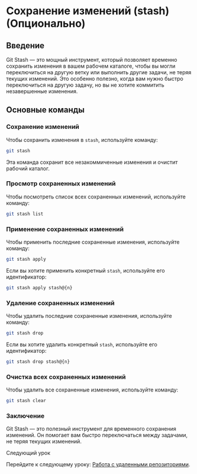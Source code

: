 # Сохранение изменений (stash) (Опционально)

## Введение

Git Stash — это мощный инструмент, который позволяет временно сохранить изменения в вашем рабочем каталоге, чтобы вы могли переключиться на другую ветку или выполнить другие задачи, не теряя текущих изменений. Это особенно полезно, когда вам нужно быстро переключиться на другую задачу, но вы не хотите коммитить незавершенные изменения.

## Основные команды

### Сохранение изменений

Чтобы сохранить изменения в `stash`, используйте команду:

```sh
git stash
```
Эта команда сохранит все незакоммиченные изменения и очистит рабочий каталог.

### Просмотр сохраненных изменений

Чтобы посмотреть список всех сохраненных изменений, используйте команду:

```sh
git stash list
```
### Применение сохраненных изменений

Чтобы применить последние сохраненные изменения, используйте команду:

```sh
git stash apply
```
Если вы хотите применить конкретный `stash`, используйте его идентификатор:

```sh
git stash apply stash@{n}
```
### Удаление сохраненных изменений

Чтобы удалить последние сохраненные изменения, используйте команду:

```sh
git stash drop
```
Если вы хотите удалить конкретный `stash`, используйте его идентификатор:

```sh
git stash drop stash@{n}
```
### Очистка всех сохраненных изменений

Чтобы удалить все сохраненные изменения, используйте команду:

```sh
git stash clear
```

### Заключение

Git Stash — это полезный инструмент для временного сохранения изменений. Он помогает вам быстро переключаться между задачами, не теряя текущих изменений.

Следующий урок

Перейдите к следующему уроку: [Работа с удаленными репозиториями](level3-teamwork/01-remote-repositories.md).